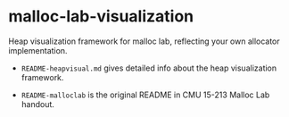 # malloc-lab-visualization

Heap visualization framework for malloc lab, reflecting your own allocator implementation.

- `README-heapvisual.md` gives detailed info about the heap visualization framework.

- `README-malloclab` is the original README in CMU 15-213 Malloc Lab handout.